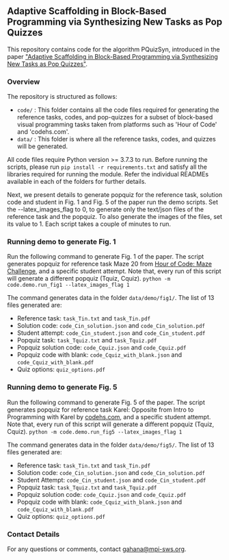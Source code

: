 ## Adaptive Scaffolding in Block-Based Programming via Synthesizing New Tasks as Pop Quizzes

This repository contains code for the algorithm PQuizSyn, introduced in the paper ["Adaptive Scaffolding in Block-Based Programming
via Synthesizing New Tasks as Pop Quizzes"](https://machineteaching.mpi-sws.org/files/papers/aied2022_pquizsyn_preprint.pdf).

### Overview
The repository is structured as follows:
* ```code/``` : This folder contains all the code files required for generating the reference tasks, codes, and pop-quizzes for a subset of block-based visual programming tasks taken from platforms such as 'Hour of Code' and 'codehs.com'.
* ```data/``` : This folder is where all the reference tasks, codes, and quizzes will be generated.

All code files require Python version >= 3.7.3 to run. Before running the scripts, please run ```pip install -r requirements.txt``` and satisfy all the libraries required for running the module.
Refer the individual READMEs available in each of the folders for further details.

Next, we present details to generate popquiz for the reference task, solution code and student in Fig. 1 and Fig. 5 of the paper run the demo scripts. 
Set the --latex_images_flag to 0, to generate only the text/json files of the reference task and the popquiz. To also generate the images of the files, set its value to 1. 
Each script takes a couple of minutes to run.

### Running demo to generate Fig. 1
Run the following command to generate Fig. 1 of the paper. The script generates popquiz for reference task Maze 20 from [Hour of Code: Maze Challenge](https://studio.code.org/hoc/20), and a specific student attempt. Note that, every run of this script will generate a different popquiz (Tquiz, Cquiz).
```python -m code.demo.run_fig1 --latex_images_flag 1```

The command generates data in the folder ```data/demo/fig1/```. The list of 13 files generated are: 
* Reference task: ```task_Tin.txt``` and ```task_Tin.pdf```
* Solution code: ```code_Cin_solution.json``` and ```code_Cin_solution.pdf```
* Student attempt: ```code_Cin_student.json``` and ```code_Cin_student.pdf```
* Popquiz task: ```task_Tquiz.txt``` and ```task_Tquiz.pdf```
* Popquiz solution code: ```code_Cquiz.json``` and ```code_Cquiz.pdf```
* Popquiz code with blank: ```code_Cquiz_with_blank.json``` and ```code_Cquiz_with_blank.pdf```
* Quiz options: ```quiz_options.pdf```

### Running demo to generate Fig. 5
Run the following command to generate Fig. 5 of the paper. The script generates popquiz for reference task Karel: Opposite from Intro to Programming with Karel by [codehs.com](https://codehs.com/), and a specific student attempt. Note that, every run of this script will generate a different popquiz (Tquiz, Cquiz).
```python -m code.demo.run_fig5 --latex_images_flag 1```

The command generates data in the folder ```data/demo/fig5/```. The list of 13 files generated are: 
* Reference task: ```task_Tin.txt``` and ```task_Tin.pdf```
* Solution code: ```code_Cin_solution.json``` and ```code_Cin_solution.pdf```
* Student Attempt: ```code_Cin_student.json``` and ```code_Cin_student.pdf```
* Popquiz task: ```task_Tquiz.txt``` and ```task_Tquiz.pdf```
* Popquiz solution code: ```code_Cquiz.json``` and ```code_Cquiz.pdf```
* Popquiz code with blank: ```code_Cquiz_with_blank.json``` and ```code_Cquiz_with_blank.pdf```
* Quiz options: ```quiz_options.pdf```

### Contact Details
For any questions or comments, contact [gahana@mpi-sws.org](mailto:gahana@mpi-sws.org).
